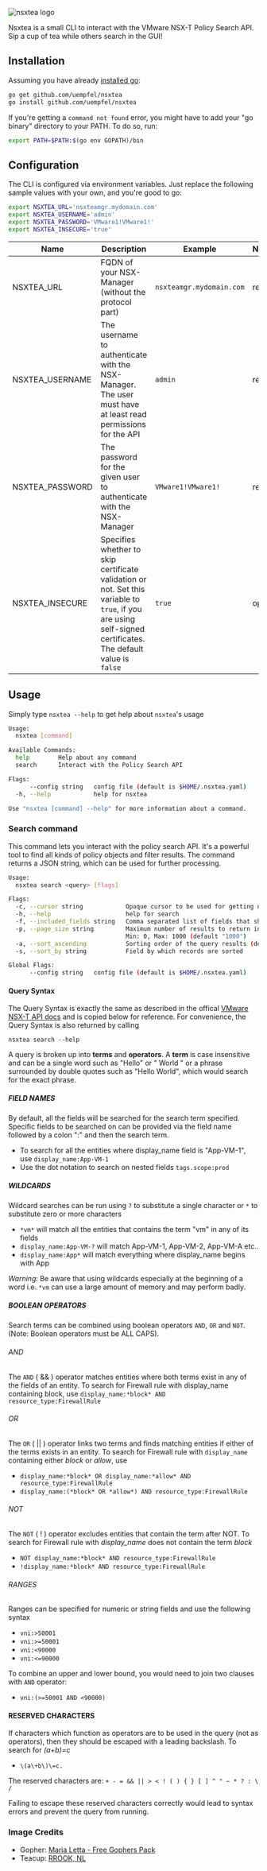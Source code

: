 ![nsxtea logo](https://user-images.githubusercontent.com/28337775/106465522-593f6480-649a-11eb-9262-bf94e3add74a.png)

Nsxtea is a small CLI to interact with the VMware NSX-T Policy Search API. Sip a cup of tea while others search in the GUI!

## Installation
Assuming you have already [installed go](https://golang.org/doc/install):

```sh
go get github.com/uempfel/nsxtea
go install github.com/uempfel/nsxtea
```

If you're getting  a `command not found` error, you might have to add your "go binary" directory to your PATH. To do so, run:
```sh 
export PATH=$PATH:$(go env GOPATH)/bin
```

## Configuration
The CLI is configured via environment variables. Just replace the following sample values with your own, and you're good to go:  

```bash
export NSXTEA_URL='nsxteamgr.mydomain.com'
export NSXTEA_USERNAME='admin'
export NSXTEA_PASSWORD='VMware1!VMware1!'
export NSXTEA_INSECURE='true'
```

| Name | Description | Example| Necessity |
|------|-------------|-----------|---------------|
| NSXTEA_URL | FQDN of your NSX-Manager (without the protocol part) | `nsxteamgr.mydomain.com` | required |
| NSXTEA_USERNAME | The username to authenticate with the NSX-Manager. The user must have at least read permissions for the API | `admin` | required |
| NSXTEA_PASSWORD | The password for the given user to authenticate with the NSX-Manager | `VMware1!VMware1!` | required |
| NSXTEA_INSECURE | Specifies whether to skip certificate validation or not. Set this variable to `true`, if you are using self-signed certificates. The default value is `false`  | `true` | optional |


## Usage
Simply type `nsxtea --help` to get help about `nsxtea`'s usage

```bash
Usage:
  nsxtea [command]

Available Commands:
  help        Help about any command
  search      Interact with the Policy Search API

Flags:
      --config string   config file (default is $HOME/.nsxtea.yaml)
  -h, --help            help for nsxtea

Use "nsxtea [command] --help" for more information about a command.
```

### Search command
This command lets you interact with the policy search API. It's a powerful tool to find all kinds of policy objects and filter results. The command returns a JSON string, which can be used for further processing.

```bash
Usage:
  nsxtea search <query> [flags]

Flags:
  -c, --cursor string            Opaque cursor to be used for getting next page of records (supplied by current result page)
  -h, --help                     help for search
  -f, --included_fields string   Comma separated list of fields that should be included in query result
  -p, --page_size string         Maximum number of results to return in this page
                                 Min: 0, Max: 1000 (default "1000")
  -a, --sort_ascending           Sorting order of the query results (default true)
  -s, --sort_by string           Field by which records are sorted

Global Flags:
      --config string   config file (default is $HOME/.nsxtea.yaml)
```

#### Query Syntax
The Query Syntax is exactly the same as described in the offical [VMware NSX-T API docs](https://code.vmware.com/apis/1083/nsx-t) and is copied below for reference.
For convenience, the Query Syntax is also returned by calling

```
nsxtea search --help
```
A query is broken up into **terms** and **operators**.
A **term** is case insensitive and can be a single word such as "Hello" or " World " or a phrase surrounded by double quotes such as "Hello World", which would search for the exact phrase.

##### FIELD NAMES
By default, all the fields will be searched for the search term specified.
Specific fields to be searched on can be provided via the field name followed by a colon ":" and then the search term.
- To search for all the entities where display_name field is "App-VM-1", use `display_name:App-VM-1`
- Use the dot notation to search on nested fields `tags.scope:prod`

##### WILDCARDS
Wildcard searches can be run using `?` to substitute a single character or `*` to substitute zero or more characters
* `*vm*` will match all the entities that contains the term "vm" in any of its fields
* `display_name:App-VM-?` will match App-VM-1, App-VM-2, App-VM-A etc..
* `display_name:App*` will match everything where display_name begins with App  

_Warning_: Be aware that using wildcards especially at the beginning of a word i.e. `*vm` can use a large amount of memory and may perform badly.

##### BOOLEAN OPERATORS
Search terms can be combined using boolean operators `AND`, `OR` and `NOT`. (Note: Boolean operators must be ALL CAPS).
  
###### AND
The `AND` ( && ) operator matches entities where both terms exist in any of the fields of an entity.
To search for Firewall rule with display_name containing block, use `display_name:*block* AND resource_type:FirewallRule`

###### OR
The `OR` ( || ) operator links two terms and finds matching entities if either of the terms exists in an entity.
To search for Firewall rule with `display_name` containing either _block_ or _allow_, use
* `display_name:*block* OR display_name:*allow* AND resource_type:FirewallRule`
* `display_name:(*block* OR *allow*) AND resource_type:FirewallRule`

###### NOT
The `NOT` ( ! ) operator excludes entities that contain the term after NOT. To search for Firewall rule with _display_name_ does not contain the term _block_
* `NOT display_name:*block* AND resource_type:FirewallRule`
* `!display_name:*block* AND resource_type:FirewallRule`

###### RANGES
Ranges can be specified for numeric or string fields and use the following syntax
* `vni:>50001`
* `vni:>=50001`
* `vni:<90000`
* `vni:<=90000` 

To combine an upper and lower bound, you would need to join two clauses with `AND` operator:
* `vni:(>=50001 AND <90000)`

#### RESERVED CHARACTERS
If characters which function as operators are to be used in the query (not as operators), then they should be escaped with a leading backslash.
To search for _(a+b)=c_
* `\(a\+b\)\=c.` 

The reserved characters are: `+ - = && || > < ! ( ) { } [ ] ^ " ~ * ? : \ /`  

Failing to escape these reserved characters correctly would lead to syntax errors and prevent the query from running.


### Image Credits
* Gopher: [Maria Letta - Free Gophers Pack](https://github.com/MariaLetta/free-gophers-pack)
* Teacup: [RROOK, NL](https://thenounproject.com/term/cup-of-tea/2870740/)
